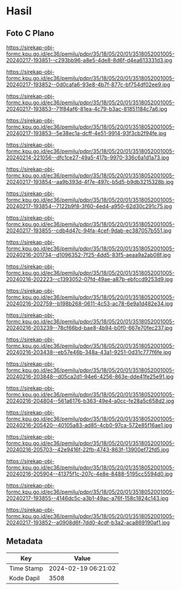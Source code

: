 # Hasil

## Foto C Plano

https://sirekap-obj-formc.kpu.go.id/ec36/pemilu/pdpr/35/18/05/20/01/3518052001005-20240217-193851--c293bb96-a8e5-4de8-8d6f-d4ea613331d3.jpg

https://sirekap-obj-formc.kpu.go.id/ec36/pemilu/pdpr/35/18/05/20/01/3518052001005-20240217-193852--0d0cafa6-93e8-4b7f-877c-bf754df02ee9.jpg

https://sirekap-obj-formc.kpu.go.id/ec36/pemilu/pdpr/35/18/05/20/01/3518052001005-20240217-193853--71f84af6-81ea-4c79-b3ac-81851184c7a6.jpg

https://sirekap-obj-formc.kpu.go.id/ec36/pemilu/pdpr/35/18/05/20/01/3518052001005-20240217-193853--5e38ec1a-dcff-4e51-9914-93f3cb2f94fe.jpg

https://sirekap-obj-formc.kpu.go.id/ec36/pemilu/pdpr/35/18/05/20/01/3518052001005-20240214-221056--dfc1ce27-49a5-417b-9970-336c6a1d1a73.jpg

https://sirekap-obj-formc.kpu.go.id/ec36/pemilu/pdpr/35/18/05/20/01/3518052001005-20240217-193854--aa9b393d-4f7e-497c-b5d5-b9db3215328b.jpg

https://sirekap-obj-formc.kpu.go.id/ec36/pemilu/pdpr/35/18/05/20/01/3518052001005-20240217-193854--7122b9f8-3f60-4ed4-a950-62d30c291c75.jpg

https://sirekap-obj-formc.kpu.go.id/ec36/pemilu/pdpr/35/18/05/20/01/3518052001005-20240217-193855--cdb4d47c-94fa-4cef-9dab-ec387057b551.jpg

https://sirekap-obj-formc.kpu.go.id/ec36/pemilu/pdpr/35/18/05/20/01/3518052001005-20240216-201734--d1096352-7f25-4dd5-83f5-aeaa9a2ab08f.jpg

https://sirekap-obj-formc.kpu.go.id/ec36/pemilu/pdpr/35/18/05/20/01/3518052001005-20240216-202223--c1393052-07fd-49ae-a87b-ebfccd9253d9.jpg

https://sirekap-obj-formc.kpu.go.id/ec36/pemilu/pdpr/35/18/05/20/01/3518052001005-20240216-202759--b198b268-0611-4c53-ac78-6e9a1d482e34.jpg

https://sirekap-obj-formc.kpu.go.id/ec36/pemilu/pdpr/35/18/05/20/01/3518052001005-20240216-203239--78cf66bd-bae8-4b94-b0f0-667e70fec237.jpg

https://sirekap-obj-formc.kpu.go.id/ec36/pemilu/pdpr/35/18/05/20/01/3518052001005-20240216-203438--eb57e46b-348a-43a1-9251-0d31c777f6fe.jpg

https://sirekap-obj-formc.kpu.go.id/ec36/pemilu/pdpr/35/18/05/20/01/3518052001005-20240216-203848--d05ca2d1-94e6-4256-863e-dde41fe25e91.jpg

https://sirekap-obj-formc.kpu.go.id/ec36/pemilu/pdpr/35/18/05/20/01/3518052001005-20240216-204804--561a6176-b363-49e4-a0cc-fe28a5c658d2.jpg

https://sirekap-obj-formc.kpu.go.id/ec36/pemilu/pdpr/35/18/05/20/01/3518052001005-20240216-205420--40105a83-ad85-4cb0-97ca-572e85f16ae1.jpg

https://sirekap-obj-formc.kpu.go.id/ec36/pemilu/pdpr/35/18/05/20/01/3518052001005-20240216-205703--42e9416f-22fb-4743-863f-13900ef72fd5.jpg

https://sirekap-obj-formc.kpu.go.id/ec36/pemilu/pdpr/35/18/05/20/01/3518052001005-20240216-205904--41375f1c-207c-4e8e-8488-5195cc5594d0.jpg

https://sirekap-obj-formc.kpu.go.id/ec36/pemilu/pdpr/35/18/05/20/01/3518052001005-20240217-193855--4146dc5c-a3b1-49ac-a76f-158c1824c143.jpg

https://sirekap-obj-formc.kpu.go.id/ec36/pemilu/pdpr/35/18/05/20/01/3518052001005-20240217-193852--a0908d6f-7dd0-4cdf-b3a2-aca869190af1.jpg


## Metadata

| Key        | Value               |
| ---------- | ------------------- |
| Time Stamp | 2024-02-19 06:21:02 |
| Kode Dapil | 3508                |



